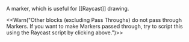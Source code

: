 A marker, which is useful for [[Raycast]] drawing.

<<Warn("Other blocks (excluding Pass Throughs) do not pass through Markers. If you want to make Markers passed through, try to script this using the Raycast script by clicking above.")>>